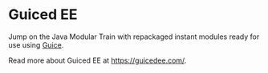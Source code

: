 # Guiced EE

Jump on the Java Modular Train with repackaged instant modules ready for use using [Guice](https://github.com/google/guice).

Read more about Guiced EE at <https://guicedee.com/>.
